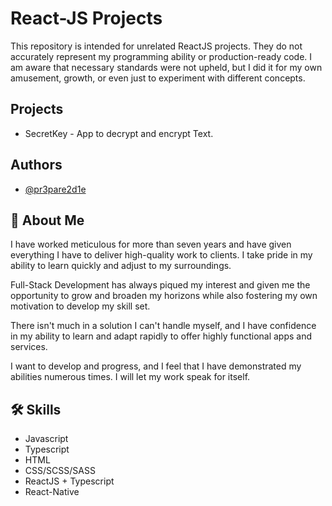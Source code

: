 
# React-JS Projects

This repository is intended for unrelated ReactJS projects. They do not accurately represent my programming ability or production-ready code. I am aware that necessary standards were not upheld, but I did it for my own amusement, growth, or even just to experiment with different concepts.




## Projects

- SecretKey - App to decrypt and encrypt Text.



## Authors

- [@pr3pare2d1e](https://github.com/pr3pare2d1e)


## 🚀 About Me
I have worked meticulous for more than seven years and have given everything I have to deliver high-quality work to clients. I take pride in my ability to learn quickly and adjust to my surroundings.

Full-Stack Development has always piqued my interest and given me the opportunity to grow and broaden my horizons while also fostering my own motivation to develop my skill set.

There isn't much in a solution I can't handle myself, and I have confidence in my ability to learn and adapt rapidly to offer highly functional apps and services.

I want to develop and progress, and I feel that I have demonstrated my abilities numerous times. I will let my work speak for itself.



## 🛠 Skills
* Javascript
* Typescript
* HTML
* CSS/SCSS/SASS
* ReactJS + Typescript
* React-Native
